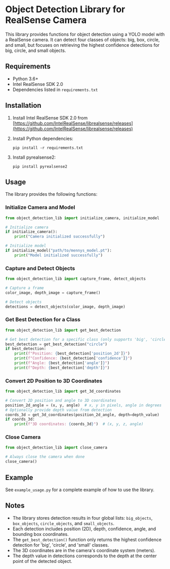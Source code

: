 # Object Detection Library for RealSense Camera

This library provides functions for object detection using a YOLO model with a RealSense camera. It can detect four classes of objects: big, box, circle, and small, but focuses on retrieving the highest confidence detections for big, circle, and small objects.

## Requirements

- Python 3.6+
- Intel RealSense SDK 2.0
- Dependencies listed in `requirements.txt`

## Installation

1. Install Intel RealSense SDK 2.0 from [https://github.com/IntelRealSense/librealsense/releases](https://github.com/IntelRealSense/librealsense/releases)

2. Install Python dependencies:
   ```
   pip install -r requirements.txt
   ```

3. Install pyrealsense2:
   ```
   pip install pyrealsense2
   ```

## Usage

The library provides the following functions:

### Initialize Camera and Model

```python
from object_detection_lib import initialize_camera, initialize_model

# Initialize camera
if initialize_camera():
    print("Camera initialized successfully")

# Initialize model
if initialize_model("path/to/mennys_model.pt"):
    print("Model initialized successfully")
```

### Capture and Detect Objects

```python
from object_detection_lib import capture_frame, detect_objects

# Capture a frame
color_image, depth_image = capture_frame()

# Detect objects
detections = detect_objects(color_image, depth_image)
```

### Get Best Detection for a Class

```python
from object_detection_lib import get_best_detection

# Get best detection for a specific class (only supports 'big', 'circle', 'small')
best_detection = get_best_detection("circle")
if best_detection:
    print(f"Position: {best_detection['position_2d']}")
    print(f"Confidence: {best_detection['confidence']}")
    print(f"Angle: {best_detection['angle']}")
    print(f"Depth: {best_detection['depth']}")
```

### Convert 2D Position to 3D Coordinates

```python
from object_detection_lib import get_3d_coordinates

# Convert 2D position and angle to 3D coordinates
position_2d_angle = (x, y, angle)  # x, y in pixels, angle in degrees
# Optionally provide depth value from detection
coords_3d = get_3d_coordinates(position_2d_angle, depth=depth_value)
if coords_3d:
    print(f"3D coordinates: {coords_3d}")  # (x, y, z, angle)
```

### Close Camera

```python
from object_detection_lib import close_camera

# Always close the camera when done
close_camera()
```

## Example

See `example_usage.py` for a complete example of how to use the library.

## Notes

- The library stores detection results in four global lists: `big_objects`, `box_objects`, `circle_objects`, and `small_objects`.
- Each detection includes position (2D), depth, confidence, angle, and bounding box coordinates.
- The `get_best_detection()` function only returns the highest confidence detection for 'big', 'circle', and 'small' classes.
- The 3D coordinates are in the camera's coordinate system (meters).
- The depth value in detections corresponds to the depth at the center point of the detected object. 